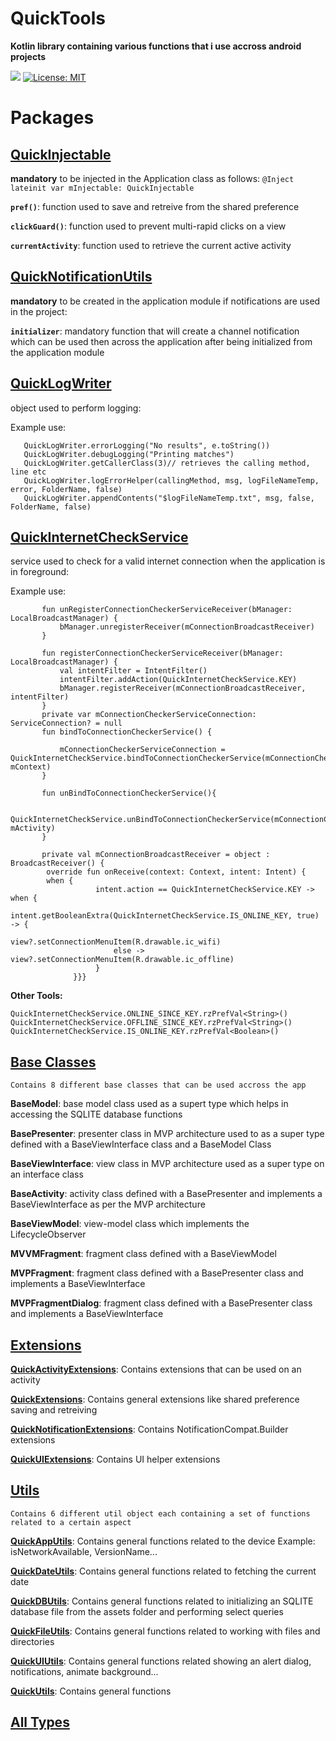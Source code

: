 # QuickTools

**Kotlin library containing various functions that i use accross android projects**

[![](https://jitpack.io/v/rzahr/QuickTools.svg)](https://jitpack.io/#rzahr/QuickTools)
[![License: MIT](https://img.shields.io/badge/License-MIT-yellow.svg)](https://opensource.org/licenses/MIT)



Packages
========

## **[QuickInjectable]** ## 

**mandatory** to be injected in the Application class as follows:
```@Inject lateinit var mInjectable: QuickInjectable```



 **```pref()```**: function used to save and retreive from the shared preference
 
 **```clickGuard()```**: function used to prevent multi-rapid clicks on a view
 
 **```currentActivity```**: function used to retrieve the current active activity
 
 
## **[QuickNotificationUtils]** ## 

**mandatory** to be created in the application module if notifications are used in the project:

 **```initializer```**: mandatory function that will create a channel notification which can be used then across the application after being initialized from the application module
 
  
## **[QuickLogWriter]** ## 

object used to perform logging:

Example use:

 ```
    QuickLogWriter.errorLogging("No results", e.toString())
    QuickLogWriter.debugLogging("Printing matches")
    QuickLogWriter.getCallerClass(3)// retrieves the calling method, line etc
    QuickLogWriter.logErrorHelper(callingMethod, msg, logFileNameTemp, error, FolderName, false)
    QuickLogWriter.appendContents("$logFileNameTemp.txt", msg, false, FolderName, false)
 ```
 
## **[QuickInternetCheckService]** ## 

service used to check for a valid internet connection when the application is in foreground:

Example use:

 ```
        fun unRegisterConnectionCheckerServiceReceiver(bManager: LocalBroadcastManager) {
            bManager.unregisterReceiver(mConnectionBroadcastReceiver)
        }
        
        fun registerConnectionCheckerServiceReceiver(bManager: LocalBroadcastManager) {
            val intentFilter = IntentFilter()
            intentFilter.addAction(QuickInternetCheckService.KEY)
            bManager.registerReceiver(mConnectionBroadcastReceiver, intentFilter)
        }
        private var mConnectionCheckerServiceConnection: ServiceConnection? = null
        fun bindToConnectionCheckerService() {

            mConnectionCheckerServiceConnection = QuickInternetCheckService.bindToConnectionCheckerService(mConnectionCheckerServiceConnection, mContext)
        }

        fun unBindToConnectionCheckerService(){

            QuickInternetCheckService.unBindToConnectionCheckerService(mConnectionCheckerServiceConnection, mActivity)
        }
        
        private val mConnectionBroadcastReceiver = object : BroadcastReceiver() {
         override fun onReceive(context: Context, intent: Intent) {
         when {
                    intent.action == QuickInternetCheckService.KEY -> when {
                        intent.getBooleanExtra(QuickInternetCheckService.IS_ONLINE_KEY, true) -> {
                           view?.setConnectionMenuItem(R.drawable.ic_wifi)
                        else -> view?.setConnectionMenuItem(R.drawable.ic_offline)
                    }
               }}}
 ```
 
 **Other Tools:**
 ```
 QuickInternetCheckService.ONLINE_SINCE_KEY.rzPrefVal<String>()
 QuickInternetCheckService.OFFLINE_SINCE_KEY.rzPrefVal<String>()
 QuickInternetCheckService.IS_ONLINE_KEY.rzPrefVal<Boolean>()
 
 ```
 
 
## **[Base Classes]** ## 
 
 
 `Contains 8 different base classes that can be used accross the app`

**BaseModel**: base model class used as a supert type which helps in accessing the SQLITE database functions

**BasePresenter**: presenter class in MVP architecture used to as a super type defined with a BaseViewInterface class and a BaseModel Class 

**BaseViewInterface**: view class in MVP architecture used as a super type on an interface class

**BaseActivity**: activity class defined with a BasePresenter and implements a BaseViewInterface as per the MVP architecture

**BaseViewModel**: view-model class which implements the LifecycleObserver

**MVVMFragment**: fragment class defined with a BaseViewModel 

**MVPFragment**: fragment class defined with a BasePresenter class and implements a BaseViewInterface

**MVPFragmentDialog**: fragment class defined with a BasePresenter class and implements a BaseViewInterface


## **[Extensions]** ## 
 
**[QuickActivityExtensions]**: Contains extensions that can be used on an activity

**[QuickExtensions]**: Contains general extensions like shared preference saving and retreiving

**[QuickNotificationExtensions]**: Contains NotificationCompat.Builder extensions

**[QuickUIExtensions]**: Contains UI helper extensions


## **[Utils]** ## 

`Contains 6 different util object each containing a set of functions related to a certain aspect`

**[QuickAppUtils]**: Contains general functions related to the device Example: isNetworkAvailable, VersionName...

**[QuickDateUtils]**: Contains general functions related to fetching the current date

**[QuickDBUtils]**: Contains general functions related to initializing an SQLITE database file from the assets folder and performing select queries 

**[QuickFileUtils]**: Contains general functions related to working with files and directories

**[QuickUIUtils]**: Contains general functions related showing an alert dialog, notifications, animate background...

**[QuickUtils]**: Contains general functions


## **[All Types]** ## 
   
[QuickInjectable]: https://github.com/RZahr/QuickTools/blob/master/quicktools/src/main/java/com/rzahr/quicktools/QuickInjectable.kt

[QuickAppUtils]:https://github.com/RZahr/QuickTools/blob/master/quicktools/src/main/java/com/rzahr/quicktools/utils/QuickAppUtils.kt

[QuickDateUtils]:https://github.com/RZahr/QuickTools/blob/master/quicktools/src/main/java/com/rzahr/quicktools/utils/QuickDateUtils.kt

[QuickDBUtils]:https://github.com/RZahr/QuickTools/blob/master/quicktools/src/main/java/com/rzahr/quicktools/utils/QuickDBUtils.kt

[QuickFileUtils]:https://github.com/RZahr/QuickTools/blob/master/quicktools/src/main/java/com/rzahr/quicktools/utils/QuickFileUtils.kt

[QuickUIUtils]:https://github.com/RZahr/QuickTools/blob/master/quicktools/src/main/java/com/rzahr/quicktools/utils/QuickUIUtils.kt

[QuickUtils]:https://github.com/RZahr/QuickTools/blob/master/quicktools/src/main/java/com/rzahr/quicktools/utils/QuickUtils.kt

[QuickExtensions]:https://github.com/RZahr/QuickTools/blob/master/quicktools/src/main/java/com/rzahr/quicktools/extensions/QuickExtensions.kt

[Base Classes]:https://htmlpreview.github.io/?https://raw.githubusercontent.com/RZahr/QuickTools/master/documentation/quicktools/com.rzahr.quicktools/-quick-base-class/index.html

[QuickNotificationExtensions]:https://github.com/RZahr/QuickTools/blob/master/quicktools/src/main/java/com/rzahr/quicktools/extensions/QuickNotificationExtensions.kt

[QuickUIExtensions]:https://github.com/RZahr/QuickTools/blob/master/quicktools/src/main/java/com/rzahr/quicktools/extensions/QuickUIExtentions.kt

[QuickActivityExtensions]:https://github.com/RZahr/QuickTools/blob/master/quicktools/src/main/java/com/rzahr/quicktools/extensions/QuickActivityExtensions.kt   

[com.rzahr.quicktools]: https://htmlpreview.github.io/?https://raw.githubusercontent.com/RZahr/QuickTools/master/documentation/quicktools/com.rzahr.quicktools/index.html

[Adaptor Tools]: https://htmlpreview.github.io/?https://raw.githubusercontent.com/RZahr/QuickTools/master/documentation/quicktools/com.rzahr.quicktools.adaptors/index.html

[Extensions]: https://htmlpreview.github.io/?https://raw.githubusercontent.com/RZahr/QuickTools/master/documentation/quicktools/com.rzahr.quicktools.extensions/index.html
  
[Models]: https://htmlpreview.github.io/?https://raw.githubusercontent.com/RZahr/QuickTools/master/documentation/quicktools/com.rzahr.quicktools.models/index.html
  
[Utils]: https://htmlpreview.github.io/?https://raw.githubusercontent.com/RZahr/QuickTools/master/documentation/quicktools/com.rzahr.quicktools.utils/index.html
  
[Views]: https://htmlpreview.github.io/?https://raw.githubusercontent.com/RZahr/QuickTools/master/documentation/quicktools/com.rzahr.quicktools.views/index.html
  
[All Types]: https://htmlpreview.github.io/?https://raw.githubusercontent.com/RZahr/QuickTools/master/documentation/quicktools/alltypes/index.html

[QuickAppModule]: https://github.com/RZahr/QuickTools/blob/master/quicktools/src/main/java/com/rzahr/quicktools/QuickAppModule.kt

[QuickNotificationUtils]: https://github.com/RZahr/QuickTools/blob/master/quicktools/src/main/java/com/rzahr/quicktools/QuickNotificationUtils.kt

[QuickLogWriter]: https://github.com/RZahr/QuickTools/blob/master/quicktools/src/main/java/com/rzahr/quicktools/QuickLogWriter.kt

[QuickInternetCheckService]: https://github.com/RZahr/QuickTools/blob/master/quicktools/src/main/java/com/rzahr/quicktools/QuickInternetCheckService.kt
